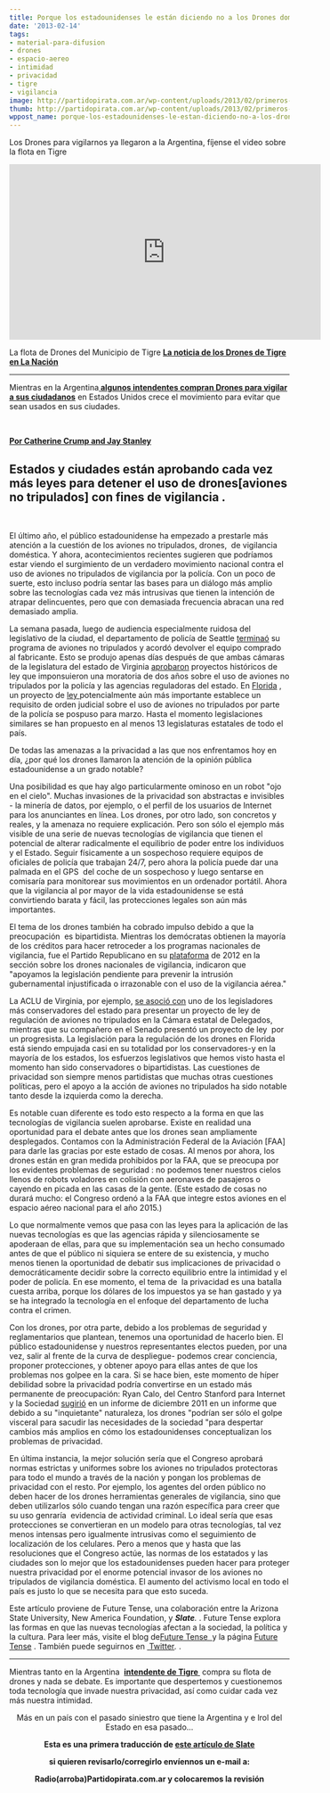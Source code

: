 ```yaml
---
title: Porque los estadounidenses le están diciendo no a los Drones domésticos
date: '2013-02-14'
tags:
- material-para-difusion
- drones
- espacio-aereo
- intimidad
- privacidad
- tigre
- vigilancia
image: http://partidopirata.com.ar/wp-content/uploads/2013/02/primeros-drones-accion-vigilancia-municipio-l-L-mL_axI.jpeg
thumb: http://partidopirata.com.ar/wp-content/uploads/2013/02/primeros-drones-accion-vigilancia-municipio-l-L-mL_axI-150x150.jpeg
wppost_name: porque-los-estadounidenses-le-estan-diciendo-no-a-los-drones-domesticos
---
```


Los Drones para vigilarnos ya llegaron a la Argentina, fíjense el video sobre la flota en Tigre

<iframe src="http://www.youtube.com/embed/eatEChi7cq0" height="315" width="560" allowfullscreen="" frameborder="0"></iframe>

La flota de Drones del Municipio de Tigre
<strong><a href="http://www.lanacion.com.ar/1550818-tigre-sumo-robots-voladores-para-la-lucha-contra-el-delito" target="_blank">La noticia de los Drones de Tigre en La Nación </a></strong>

<hr />

Mientras en la Argentina<strong><a href="http://www.agencianova.com/nota.asp?n=2013_2_11&amp;id=35479&amp;id_tiponota=10" target="_blank"> algunos intendentes compran Drones para vigilar a sus ciudadanos</a></strong> en Estados Unidos crece el movimiento para evitar que sean usados en sus ciudades.

&nbsp;

<strong><a href="http://www.slate.com/articles/technology/future_tense/2013/02/domestic_surveillance_drone_bans_are_sweeping_the_nation.html" target="_blank">Por Catherine Crump and Jay Stanley</a></strong>
<h2>Estados y ciudades están aprobando cada vez más leyes para detener el uso de drones[aviones no tripulados] con fines de vigilancia .</h2>
&nbsp;

El último año, el público estadounidense ha empezado a prestarle más atención a la cuestión de los aviones no tripulados, drones,  de vigilancia doméstica. Y ahora, acontecimientos recientes sugieren que podríamos estar viendo el surgimiento de un verdadero movimiento nacional contra el uso de aviones no tripulados de vigilancia por la policía. Con un poco de suerte, esto incluso podría sentar las bases para un diálogo más amplio sobre las tecnologías cada vez más intrusivas que tienen la intención de atrapar delincuentes, pero que con demasiada frecuencia abracan una red demasiado amplia.

La semana pasada, luego de audiencia especialmente ruidosa del legislativo de la ciudad, el departamento de policía de Seattle <a href="http://www.usatoday.com/story/news/nation/2013/02/07/seattle-police-drone-efforts/1900785/">terminaó</a> su programa de aviones no tripulados y acordó devolver el equipo comprado al fabricante. Esto se produjo apenas días después de que ambas cámaras de la legislatura del estado de Virginia <a href="http://www.aclu.org/criminal-law-reform/virginia-house-delegates-and-senate-approve-two-year-moratorium-drones">aprobaron</a> proyectos históricos de ley que imponsuieron una moratoria de dos años sobre el uso de aviones no tripulados por la policía y las agencias reguladoras del estado. En <a href="http://www.aclu.org/blog/technology-and-liberty-national-security/florida-poised-become-first-state-regulate">Florida</a> , un proyecto de <a href="http://www.flsenate.gov/Session/Bill/2013/0092/?StartTab=BillText#BillText">ley </a>potencialmente aún más importante establece un requisito de orden judicial sobre el uso de aviones no tripulados por parte de la policía se pospuso para marzo. Hasta el momento legislaciones similares se han propuesto en al menos 13 legislaturas estatales de todo el país.

De todas las amenazas a la privacidad a las que nos enfrentamos hoy en día, ¿por qué los drones llamaron la atención de la opinión pública estadounidense a un grado notable?

Una posibilidad es que hay algo particularmente ominoso en un robot "ojo en el cielo". Muchas invasiones de la privacidad son abstractas e invisibles - la minería de datos, por ejemplo, o el perfil de los usuarios de Internet para los anunciantes en línea. Los drones, por otro lado, son concretos y reales, y la amenaza no requiere explicación. Pero son sólo el ejemplo más visible de una serie de nuevas tecnologías de vigilancia que tienen el potencial de alterar radicalmente el equilibrio de poder entre los individuos y el Estado. Seguir físicamente a un sospechoso requiere equipos de oficiales de policía que trabajan 24/7, pero ahora la policía puede dar una palmada en el GPS  del coche de un sospechoso y luego sentarse en comisaría para monitorear sus movimientos en un ordenador portátil. Ahora que la vigilancia al por mayor de la vida estadounidense se está convirtiendo barata y fácil, las protecciones legales son aún más importantes.

El tema de los drones también ha cobrado impulso debido a que la preocupación  es bipartidista. Mientras los demócratas obtienen la mayoría de los créditos para hacer retroceder a los programas nacionales de vigilancia, fue el Partido Republicano en su <a href="http://www.aclu.org/blog/technology-and-liberty-national-security/republican-party-platform-advocates-regulation-drone">plataforma</a> de 2012 en la sección sobre los drones nacionales de vigilancia, indicaron que "apoyamos la legislación pendiente para prevenir la intrusión gubernamental injustificada o irrazonable con el uso de la vigilancia aérea."

La ACLU de Virginia, por ejemplo, <a href="http://www.washingtonpost.com/blogs/virginia-politics/post/drone-fears-unite-virginia-aclu-and-conservative-delegate/2012/07/12/gJQApTm7fW_blog.html">se asoció con</a> uno de los legisladores más conservadores del estado para presentar un proyecto de ley de regulación de aviones no tripulados en la Cámara estatal de Delegados, mientras que su compañero en el Senado presentó un proyecto de ley  por un progresista. La legislación para la regulación de los drones en Florida está siendo empujada casi en su totalidad por los conservadores-y en la mayoría de los estados, los esfuerzos legislativos que hemos visto hasta el momento han sido conservadores o bipartidistas. Las cuestiones de privacidad son siempre menos partidistas que muchas otras cuestiones políticas, pero el apoyo a la acción de aviones no tripulados ha sido notable tanto desde la izquierda como la derecha.

Es notable cuan diferente es todo esto respecto a la forma en que las tecnologías de vigilancia suelen aprobarse. Existe en realidad una oportunidad para el debate antes que los drones sean ampliamente desplegados. Contamos con la Administración Federal de la Aviación [FAA]  para darle las gracias por este estado de cosas. Al menos por ahora, los drones están en gran medida prohibidos por la FAA, que se preocupa por los evidentes problemas de seguridad : no podemos tener nuestros cielos llenos de robots voladores en colisión con aeronaves de pasajeros o cayendo en picada en las casas de la gente. (Este estado de cosas no durará mucho: el Congreso ordenó a la FAA que integre estos aviones en el espacio aéreo nacional para el año 2015.)

Lo que normalmente vemos que pasa con las leyes para la aplicación de las nuevas tecnologías es que las agencias rápida y silenciosamente se apoderaan de ellas, para que su implementación sea un hecho consumado antes de que el público ni siquiera se entere de su existencia, y mucho menos tienen la oportunidad de debatir sus implicaciones de privacidad o democráticamente decidir sobre la correcto equilibrio entre la intimidad y el poder de policía. En ese momento, el tema de  la privacidad es una batalla cuesta arriba, porque los dólares de los impuestos ya se han gastado y ya se ha integrado la tecnología en el enfoque del departamento de lucha contra el crimen.

Con los drones, por otra parte, debido a los problemas de seguridad y reglamentarios que plantean, tenemos una oportunidad de hacerlo bien. El público estadounidense y nuestros representantes electos pueden, por una vez, salir al frente de la curva de despliegue- podemos crear conciencia, proponer protecciones, y obtener apoyo para ellas antes de que los problemas nos golpee en la cara. Si se hace bien, este momento de híper debilidad sobre la privacidad podría convertirse en un estado más permanente de preocupación: Ryan Calo, del Centro Stanford para Internet y la Sociedad <a href="http://www.stanfordlawreview.org/online/drone-privacy-catalyst">sugirió</a> en un informe de diciembre 2011 en un informe que debido a su "inquietante" naturaleza, los drones "podrían ser sólo el golpe visceral para sacudir las necesidades de la sociedad "para despertar cambios más amplios en cómo los estadounidenses conceptualizan los problemas de privacidad.

En última instancia, la mejor solución sería que el Congreso aprobará normas estrictas y uniformes sobre los aviones no tripulados protectoras para todo el mundo a través de la nación y pongan los problemas de privacidad con el resto. Por ejemplo, los agentes del orden público no deben hacer de los drones herramientas generales de vigilancia, sino que deben utilizarlos sólo cuando tengan una razón específica para creer que su uso genraría  evidencia de actividad criminal. Lo ideal sería que esas protecciones se convertieran en un modelo para otras tecnologías, tal vez menos intensas pero igualmente intrusivas como el seguimiento de localización de los celulares. Pero a menos que y hasta que las resoluciones que el Congreso actúe, las normas de los estatados y las ciudades son lo mejor que los estadounidenses pueden hacer para proteger nuestra privacidad por el enorme potencial invasor de los aviones no tripulados de vigilancia doméstica. El aumento del activismo local en todo el país es justo lo que se necesita para que esto suceda.

Este artículo proviene de Future Tense, una colaboración entre la Arizona State University, New America Foundation, y <em><strong>Slate</strong>. </em>. Future Tense explora las formas en que las nuevas tecnologías afectan a la sociedad, la política y la cultura. Para leer más, visite el blog de ​​<a href="http://www.slate.com/blogs/future_tense.html">Future Tense  </a>y la página <a href="http://www.slate.com/articles/technology/future_tense.html">Future Tense</a> . También puede seguirnos en <a href="http://www.twitter.com/futuretensenow"> Twitter</a><em>.</em> .

<hr />

Mientras tanto en la Argentina  <strong><a href="http://www.lanacion.com.ar/1550818-tigre-sumo-robots-voladores-para-la-lucha-contra-el-delito" target="_blank">intendente de Tigre </a></strong> compra su flota de drones y nada se debate. Es importante que despertemos y cuestionemos toda tecnología que invade nuestra privacidad, así como cuidar cada vez más nuestra intimidad.
<p style="text-align: center;">Más en un país con el pasado siniestro que tiene la Argentina y e lrol del Estado en esa pasado...</p>
<p style="text-align: center;"><strong>Esta es una primera traducción de <a href="http://www.slate.com/articles/technology/future_tense/2013/02/domestic_surveillance_drone_bans_are_sweeping_the_nation.html" target="_blank"> este artículo de Slate</a> </strong></p>
<p style="text-align: center;"><strong>si quieren revisarlo/corregirlo envíennos un e-mail a:</strong></p>
<p style="text-align: center;"><strong>Radio(arroba)Partidopirata.com.ar y colocaremos la revisión</strong></p>
